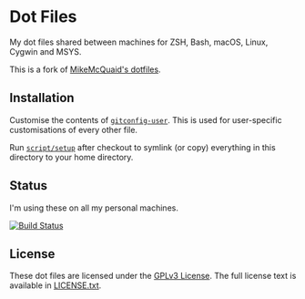 # Dot Files
My dot files shared between machines for ZSH, Bash, macOS, Linux, Cygwin and MSYS.

This is a fork of [MikeMcQuaid's dotfiles](https://github.com/MikeMcQuaid/dotfiles).

## Installation
Customise the contents of [`gitconfig-user`](https://github.com/mpeteuil/dotfiles/blob/master/gitconfig-user).
This is used for user-specific customisations of every other file.

Run [`script/setup`](https://github.com/mpeteuil/dotfiles/blob/master/script/setup)
after checkout to symlink (or copy) everything in this directory to your home directory.

## Status
I'm using these on all my personal machines.

[![Build Status](https://travis-ci.org/mpeteuil/dotfiles.svg?branch=master)](https://travis-ci.org/mpeteuil/dotfiles)

## License
These dot files are licensed under the [GPLv3 License](https://en.wikipedia.org/wiki/GNU_General_Public_License).
The full license text is available in [LICENSE.txt](https://github.com/mpeteuil/dotfiles/blob/master/LICENSE.txt).
